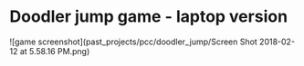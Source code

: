 # Doodler jump game - laptop version
![game screenshot](past_projects/pcc/doodler_jump/Screen Shot 2018-02-12 at 5.58.16 PM.png)
